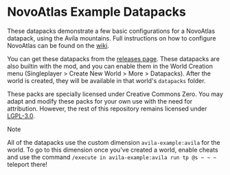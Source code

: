 # NovoAtlas Example Datapacks

These datapacks demonstrate a few basic configurations for a NovoAtlas datapack, using the Avila mountains. Full instructions on how to configure NovoAtlas can be found on the [wiki](https://github.com/TheDeathlyCow/novoatlas/wiki/).

You can get these datapacks from the [releases page](https://github.com/TheDeathlyCow/novoatlas/releases). These datapacks are also builtin with the mod, and you can enable them in the World Creation menu (Singleplayer > Create New World > More > Datapacks). After the world is created, they will be available in that world's `datapacks` folder.

These packs are specially licensed under Creative Commons Zero. You may adapt and modify these packs for your own use with the need for attribution. However, the rest of this repository remains licensed under [LGPL-3.0](../LICENSE).

> [!NOTE]
> All of the datapacks use the custom dimension `avila-example:avila` for the world. To go to this dimension once you've created a world, enable cheats and use the command `/execute in avila-example:avila run tp @s ~ ~ ~` teleport there!  